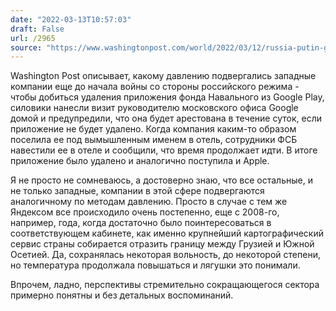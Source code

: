 ```yaml
---
date: "2022-03-13T10:57:03"
draft: False
url: /2965
source: "https://www.washingtonpost.com/world/2022/03/12/russia-putin-google-apple-navalny/"
---
```


Washington Post описывает, какому давлению подвергались западные компании еще до начала войны со стороны российского режима - чтобы добиться удаления приложения фонда Навального из Google Play, силовики нанесли визит руководителю московского офиса Google домой и предупредили, что она будет арестована в течение суток, если приложение не будет удалено. Когда компания каким-то образом поселила ее под вымышленным именем в отель, сотрудники ФСБ навестили ее в отеле и сообщили, что время продолжает идти. В итоге приложение было удалено и аналогично поступила и Apple.

Я не просто не сомневаюсь, а достоверно знаю, что все остальные, и не только западные, компании в этой сфере подвергаются аналогичному по методам давлению. Просто в случае с тем же Яндексом все происходило очень постепенно, еще с 2008-го, например, года, когда достаточно было поинтересоваться в соответствующем кабинете, как именно крупнейший картографический сервис страны собирается отразить границу между Грузией и Южной Осетией. Да, сохранялась некоторая вольность, до некоторой степени, но температура продолжала повышаться и лягушки это понимали.

Впрочем, ладно, перспективы стремительно сокращающегося сектора примерно понятны и без детальных воспоминаний.
